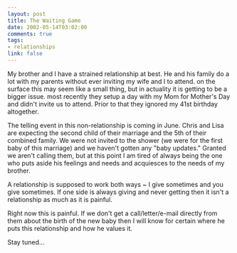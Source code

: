 ```yaml
--- 
layout: post
title: The Waiting Game
date: 2002-05-14T03:02:00
comments: true
tags:
- relationships
link: false
---
```

My brother and I have a strained relationship at best. He and his family do a lot with my parents without ever inviting my wife and I to attend. on the surface this may seem like a small thing, but in actuality it is getting to be a bigger issue. most recently they setup a day with my Mom for Mother's Day and didn't invite us to attend. Prior to that they ignored my 41st birthday altogether.

The telling event in this non-relationship is coming in June. Chris and Lisa are expecting the second child of their marriage and the 5th of their combined family. We were not invited to the shower (we were for the first baby of this marriage) and we haven't gotten any "baby updates." Granted we aren't calling them, but at this point I am tired of always being the one who puts aside his feelings and needs and acquiesces to the needs of my brother.

A relationship is supposed to work both ways ~ I give sometimes and you give sometimes. If one side is always giving and never getting then it isn't a relationship as much as it is painful.

Right now this is painful. If we don't get a call/letter/e-mail directly from them about the birth of the new baby then I will know for certain where he puts this relationship and how he values it.

Stay tuned...
